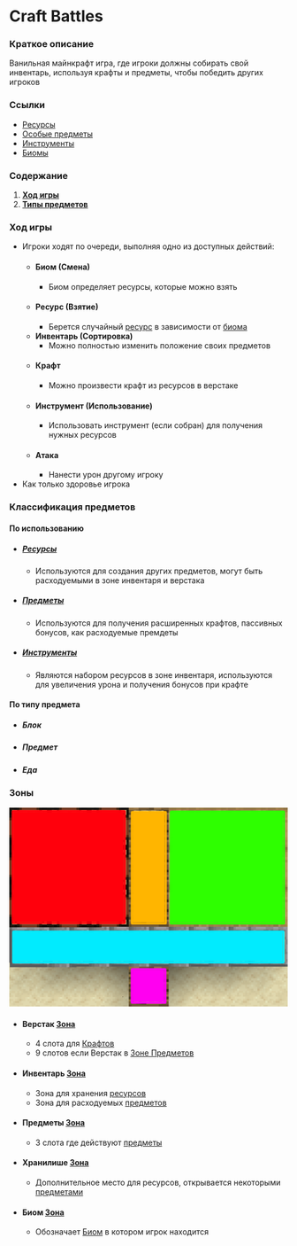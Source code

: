 # Craft Battles

### Краткое описание

Ванильная майнкрафт игра, где игроки должны собирать свой инвентарь, используя крафты и предметы, чтобы победить других игроков

### Ссылки

* [Ресурсы](./RESOURCES.md)
* [Особые предметы](./items/ITEMS.md)
* [Инструменты](./items/TOOLS.md)
* [Биомы](BIOMES.md)

### Содержание

1. **[Ход игры](#ход-игры)**
2. **[Типы предметов](#типы-предметов)**


### Ход игры

* Игроки ходят по очереди, выполняя одно из доступных действий:
    * #### **Биом (Смена)**
        - Биом определяет ресурсы, которые можно взять
    * #### **Ресурс (Взятие)**
        - Берется случайный [ресурс](#ресурсы) в зависимости от [биома](#биом-смена)
    * **Инвентарь (Сортировка)**
        - Можно полностью изменить положение своих предметов
    * #### **Крафт**
        - Можно произвести крафт из ресурсов в верстаке
    * #### **Инструмент (Использование)**
        - Использовать инструмент (если собран) для получения нужных ресурсов
    * #### **Атака**
        - Нанести урон другому игроку 
* Как только здоровье игрока 

### Классификация предметов

#### По использованию

* ##### [Ресурсы](RESOURCES.md)
    * Используются для создания других предметов, могут быть расходуемыми в зоне инвентаря и верстака
* ##### [Предметы](ITEMS.md)
    * Используются для получения расширенных крафтов, пассивных бонусов, как расходуемые премдеты
* ##### [Инструменты](TOOLS.md)
    * Являются набором ресурсов в зоне инвентаря, используются для увеличения урона и получения бонусов при крафте

#### По типу предмета

* ##### Блок

* ##### Предмет

* ##### Еда

### Зоны

![Зоны](./images/zones.png)

* #### Верстак [Зона](#зоны)
    * 4 слота для [Крафтов](#крафт)
    * 9 слотов если Верстак в [Зоне Предметов](#предметы-зона)

* #### Инвентарь [Зона](#зоны)
    * Зона для хранения [ресурсов](#ресурсы)
    * Зона для расходуемых [предметов](#предметы)

* #### Предметы [Зона](#зоны)
    * 3 слота где действуют [предметы](#предметы)

* #### Хранилише [Зона](#зоны)
    * Дополнительное место для ресурсов, открывается некоторыми [предметами](#предметы)

* #### Биом [Зона](#зоны)
    * Обозначает [Биом](#биом-смена) в котором игрок находится
